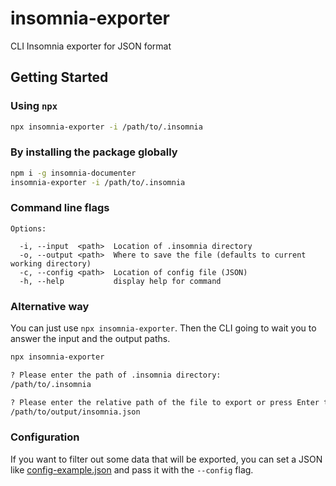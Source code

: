 # insomnia-exporter
CLI Insomnia exporter for JSON format

## Getting Started

### Using `npx`

```sh
npx insomnia-exporter -i /path/to/.insomnia
```

### By installing the package globally

```sh
npm i -g insomnia-documenter
insomnia-exporter -i /path/to/.insomnia
```

### Command line flags

```
Options:
  
  -i, --input  <path>  Location of .insomnia directory
  -o, --output <path>  Where to save the file (defaults to current working directory)
  -c, --config <path>  Location of config file (JSON)
  -h, --help           display help for command
```

### Alternative way 
You can just use `npx insomnia-exporter`. Then the CLI going to wait you to answer the input and the output paths.

```sh
npx insomnia-exporter

? Please enter the path of .insomnia directory:
/path/to/.insomnia

? Please enter the relative path of the file to export or press Enter to use the current path:
/path/to/output/insomnia.json
```

### Configuration
If you want to filter out some data that will be exported, you can set a JSON like [config-example.json](https://github.com/lukaltk/insomnia-exporter/blob/85cc345fa96f8bcfcde44fed458a1a95794eb827/config-example.json) and pass it with the `--config` flag.
